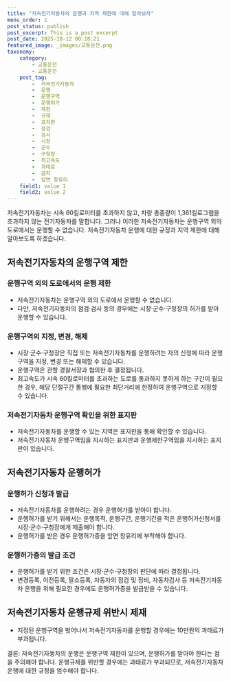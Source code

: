 ```yaml
---
title: "저속전기자동차의 운행과 지역 제한에 대해 알아보자"
menu_order: 1
post_status: publish
post_excerpt: This is a post excerpt
post_date: 2025-10-12 00:18:21
featured_image: _images/교통운전.png
taxonomy:
    category:
        - 교통운전
        - 교통운전
    post_tag:
        -  저속전기자동차
        -  운행
        -  운행구역
        -  운행허가
        -  제한
        -  규제
        -  표지판
        -  점검
        -  검사
        -  시장
        -  군수
        -  구청장
        -  최고속도
        -  과태료
        -  금지
        -  앞면 창유리
    field1: value 1
    field2: value 2
---
```




저속전기자동차는 시속 60킬로미터를 초과하지 않고, 차량 총중량이 1,361킬로그램을 초과하지 않는 전기자동차를 말합니다. 그러나 이러한 저속전기자동차는 운행구역 외의 도로에서는 운행할 수 없습니다. 저속전기자동차 운행에 대한 규정과 지역 제한에 대해 알아보도록 하겠습니다.

## 저속전기자동차의 운행구역 제한

### 운행구역 외의 도로에서의 운행 제한
- 저속전기자동차는 운행구역 외의 도로에서 운행할 수 없습니다.
- 다만, 저속전기자동차의 점검·검사 등의 경우에는 시장·군수·구청장의 허가를 받아 운행할 수 있습니다.

### 운행구역의 지정, 변경, 해제
- 시장·군수·구청장은 직접 또는 저속전기자동차를 운행하려는 자의 신청에 따라 운행구역을 지정, 변경 또는 해제할 수 있습니다.
- 운행구역은 관할 경찰서장과 협의한 후 결정됩니다.
- 최고속도가 시속 60킬로미터를 초과하는 도로를 통과하지 못하게 하는 구간이 필요한 경우, 해당 단절구간 통행에 필요한 최단거리에 한정하여 운행구역으로 지정할 수 있습니다.

### 저속전기자동차 운행구역 확인을 위한 표지판
- 저속전기자동차를 운행할 수 있는 지역은 표지판을 통해 확인할 수 있습니다.
- 저속전기자동차 운행구역임을 지시하는 표지판과 운행제한구역임을 지시하는 표지판이 있습니다.

## 저속전기자동차 운행허가

### 운행허가 신청과 발급
- 저속전기자동차를 운행하려는 경우 운행허가를 받아야 합니다.
- 운행허가를 받기 위해서는 운행목적, 운행구간, 운행기간을 적은 운행허가신청서를 시장·군수·구청장에게 제출해야 합니다.
- 운행허가를 받은 경우 운행허가증을 앞면 창유리에 부착해야 합니다.

### 운행허가증의 발급 조건
- 운행허가를 받기 위한 조건은 시장·군수·구청장의 판단에 따라 결정됩니다.
- 변경등록, 이전등록, 말소등록, 자동차의 점검 및 정비, 자동차검사 등 저속전기자동차 운행을 위해 필요한 경우에도 운행허가증을 발급받을 수 있습니다.

## 저속전기자동차 운행규제 위반시 제재

- 지정된 운행구역을 벗어나서 저속전기자동차를 운행할 경우에는 10만원의 과태료가 부과됩니다.

결론:
저속전기자동차의 운행은 운행구역 제한이 있으며, 운행허가를 받아야 한다는 점을 주의해야 합니다. 운행규제를 위반할 경우에는 과태료가 부과되므로, 저속전기자동차 운행에 대한 규정을 엄수해야 합니다.

